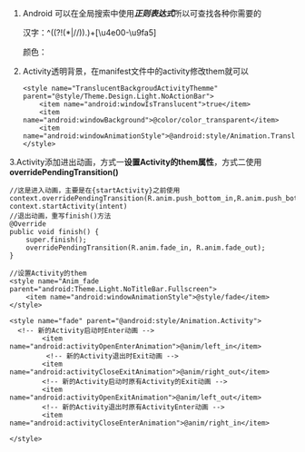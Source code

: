 1. Android 可以在全局搜索中使用***正则表达式***所以可查找各种你需要的

   汉字：^((?!(\*|//)).)+[\u4e00-\u9fa5]

   颜色：
   
2. Activity透明背景，在manifest文件中的activity修改them就可以

   ```
   <style name="TranslucentBackgroudActivityThemme" parent="@style/Theme.Design.Light.NoActionBar">
       <item name="android:windowIsTranslucent">true</item>
       <item name="android:windowBackground">@color/color_transparent</item>
       <item name="android:windowAnimationStyle">@android:style/Animation.Translucent</item>
   </style>
   ```

3.Activity添加进出动画，方式一**设置Activity的them属性**，方式二使用**overridePendingTransition()**

```
//这是进入动画，主要是在{startActivity}之前使用
context.overridePendingTransition(R.anim.push_bottom_in,R.anim.push_bottom_out);
context.startActivity(intent)
//退出动画，重写finish()方法
@Override
public void finish() {
    super.finish();
    overridePendingTransition(R.anim.fade_in, R.anim.fade_out);
}

//设置Activity的them
<style name="Anim_fade parent="android:Theme.Light.NoTitleBar.Fullscreen">
    <item name="android:windowAnimationStyle">@style/fade</item>
</style>

<style name="fade" parent="@android:style/Animation.Activity">
  <!-- 新的Activity启动时Enter动画 -->
        <item name="android:activityOpenEnterAnimation">@anim/left_in</item>
         <!-- 新的Activity退出时Exit动画 -->
        <item name="android:activityCloseExitAnimation">@anim/right_out</item>
        <!-- 新的Activity启动时原有Activity的Exit动画 -->
        <item name="android:activityOpenExitAnimation">@anim/left_out</item>
        <!-- 新的Activity退出时原有ActivityEnter动画 -->
        <item name="android:activityCloseEnterAnimation">@anim/right_in</item>
       
</style>
```

